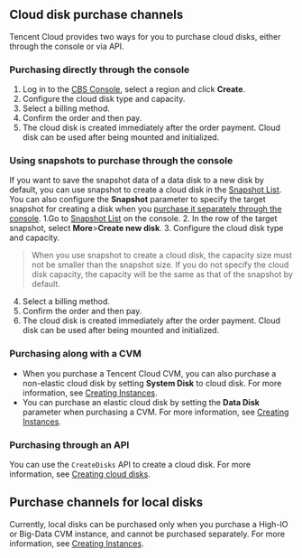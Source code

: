 ## Cloud disk purchase channels

Tencent Cloud provides two ways for you to purchase cloud disks, either through the console or via API. 

<span id="CreateDisk"></span>
### Purchasing directly through the console
1. Log in to the [CBS Console](https://console.cloud.tencent.com/cvm/cbs), select a region and click **Create**.
2. Configure the cloud disk type and capacity.
3. Select a billing method.
4. Confirm the order and then pay.
5. The cloud disk is created immediately after the order payment. Cloud disk can be used after being mounted and initialized.

### Using snapshots to purchase through the console
If you want to save the snapshot data of a data disk to a new disk by default, you can use snapshot to create a cloud disk in the [Snapshot List](https://console.cloud.tencent.com/cvm/snapshot). You can also configure the **Snapshot** parameter to specify the target snapshot for creating a disk when you [purchase it separately through the console](#CreateDisk).
1.Go to [Snapshot List](https://console.cloud.tencent.com/cvm/snapshot) on the console.
2. In the row of the target snapshot, select **More**>**Create new disk**.
3. Configure the cloud disk type and capacity.
 >When you use snapshot to create a cloud disk, the capacity size must not be smaller than the snapshot size. If you do not specify the cloud disk capacity, the capacity will be the same as that of the snapshot by default.
4. Select a billing method.
5. Confirm the order and then pay.
6. The cloud disk is created immediately after the order payment. Cloud disk can be used after being mounted and initialized.

### Purchasing along with a CVM
- When you purchase a Tencent Cloud CVM, you can also purchase a non-elastic cloud disk by setting **System Disk** to cloud disk. For more information, see [Creating Instances](https://intl.cloud.tencent.com/document/product/213/4855).
- You can purchase an elastic cloud disk by setting the **Data Disk** parameter when purchasing a CVM. For more information, see [Creating Instances](https://intl.cloud.tencent.com/document/product/213/4855).

### Purchasing through an API
You can use the `CreateDisks` API to create a cloud disk. For more information, see [Creating cloud disks](https://intl.cloud.tencent.com/document/product/362/16312).

## Purchase channels for local disks
Currently, local disks can be purchased only when you purchase a High-IO or Big-Data CVM instance, and cannot be purchased separately. For more information, see [Creating Instances](https://intl.cloud.tencent.com/document/product/213/4855).

